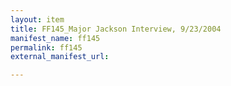 ```yaml
---
layout: item
title: FF145_Major Jackson Interview, 9/23/2004
manifest_name: ff145
permalink: ff145
external_manifest_url: 

---
```

<!-- Add an essay or interpretive material below this line,
using HTML or markdown.  Do not modify this file above this line -->
